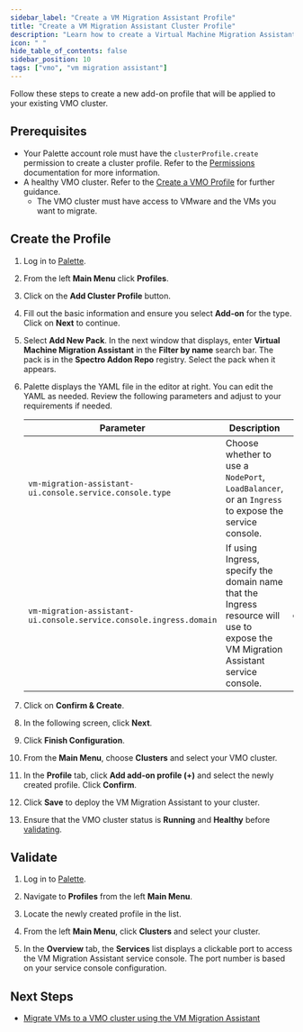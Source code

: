 ```yaml
---
sidebar_label: "Create a VM Migration Assistant Profile"
title: "Create a VM Migration Assistant Cluster Profile"
description: "Learn how to create a Virtual Machine Migration Assistant cluster profile and add it your VMO cluster"
icon: " "
hide_table_of_contents: false
sidebar_position: 10
tags: ["vmo", "vm migration assistant"]
---
```


Follow these steps to create a new add-on profile that will be applied to your existing VMO cluster.

## Prerequisites

- Your Palette account role must have the `clusterProfile.create` permission to create a cluster profile. Refer to the
  [Permissions](../../user-management/palette-rbac/permissions.md#operations) documentation for more information.
- A healthy VMO cluster. Refer to the [Create a VMO Profile](../create-vmo-profile.md) for further guidance.
  - The VMO cluster must have access to VMware and the VMs you want to migrate.

## Create the Profile

1. Log in to [Palette](https://console.spectrocloud.com/).

2. From the left **Main Menu** click **Profiles**.

3. Click on the **Add Cluster Profile** button.

4. Fill out the basic information and ensure you select **Add-on** for the type. Click on **Next** to continue.

5. Select **Add New Pack**. In the next window that displays, enter **Virtual Machine Migration Assistant** in the
   **Filter by name** search bar. The pack is in the **Spectro Addon Repo** registry. Select the pack when it appears.

6. Palette displays the YAML file in the editor at right. You can edit the YAML as needed. Review the following
   parameters and adjust to your requirements if needed.

   | **Parameter**                                                      | **Description**                                                                                                                    | **Default Value**            |
   | ------------------------------------------------------------------ | ---------------------------------------------------------------------------------------------------------------------------------- | ---------------------------- |
   | `vm-migration-assistant-ui.console.service.console.type`           | Choose whether to use a `NodePort`, `LoadBalancer`, or an `Ingress` to expose the service console.                                 | `"LoadBalancer"`             |
   | `vm-migration-assistant-ui.console.service.console.ingress.domain` | If using Ingress, specify the domain name that the Ingress resource will use to expose the VM Migration Assistant service console. | `console.127.0.0.1.sslip.io` |

7. Click on **Confirm & Create**.

8. In the following screen, click **Next**.

9. Click **Finish Configuration**.

10. From the **Main Menu**, choose **Clusters** and select your VMO cluster.

11. In the **Profile** tab, click **Add add-on profile (+)** and select the newly created profile. Click **Confirm**.

12. Click **Save** to deploy the VM Migration Assistant to your cluster.

13. Ensure that the VMO cluster status is **Running** and **Healthy** before [validating](#validate).

## Validate

1.  Log in to [Palette](https://console.spectrocloud.com).

2.  Navigate to **Profiles** from the left **Main Menu**.

3.  Locate the newly created profile in the list.

4.  From the left **Main Menu**, click **Clusters** and select your cluster.

5.  In the **Overview** tab, the **Services** list displays a clickable port to access the VM Migration Assistant
    service console. The port number is based on your service console configuration.

## Next Steps

- [Migrate VMs to a VMO cluster using the VM Migration Assistant](./migrate-vms-vmo-cluster.md)
